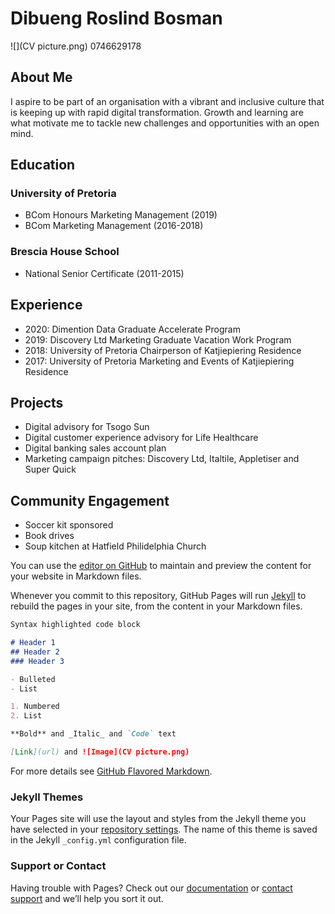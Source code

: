 # Dibueng Roslind Bosman 

![](CV picture.png)             <span>0746629178</span> 

## About Me

I aspire to be part of an organisation with a vibrant and inclusive culture that is keeping up with rapid digital transformation. Growth and learning are what motivate me to tackle new challenges and opportunities with an open mind.

## Education
### University of Pretoria
- BCom Honours Marketing Management (2019)
- BCom Marketing Management (2016-2018)

### Brescia House School 
- National Senior Certificate (2011-2015)

## Experience
- 2020: Dimention Data Graduate Accelerate Program
- 2019: Discovery Ltd Marketing Graduate Vacation Work Program 
- 2018: University of Pretoria Chairperson of Katjiepiering Residence
- 2017: University of Pretoria Marketing and Events of  Katjiepiering Residence 

## Projects 
- Digital advisory for Tsogo Sun
- Digital customer experience advisory for Life Healthcare
- Digital banking sales account plan
- Marketing campaign pitches: Discovery Ltd, Italtile, Appletiser and Super Quick

## Community Engagement
- Soccer kit sponsored
- Book drives
- Soup kitchen at Hatfield Philidelphia Church 

You can use the [editor on GitHub](https://github.com/dibzrozb/Dibueng-Bosman/edit/master/README.md) to maintain and preview the content for your website in Markdown files.

Whenever you commit to this repository, GitHub Pages will run [Jekyll](https://jekyllrb.com/) to rebuild the pages in your site, from the content in your Markdown files.


```markdown
Syntax highlighted code block

# Header 1
## Header 2
### Header 3

- Bulleted
- List

1. Numbered
2. List

**Bold** and _Italic_ and `Code` text

[Link](url) and ![Image](CV picture.png)
```

For more details see [GitHub Flavored Markdown](https://guides.github.com/features/mastering-markdown/).

### Jekyll Themes

Your Pages site will use the layout and styles from the Jekyll theme you have selected in your [repository settings](https://github.com/dibzrozb/Dibueng-Bosman/settings). The name of this theme is saved in the Jekyll `_config.yml` configuration file.

### Support or Contact

Having trouble with Pages? Check out our [documentation](https://help.github.com/categories/github-pages-basics/) or [contact support](https://github.com/contact) and we’ll help you sort it out.
